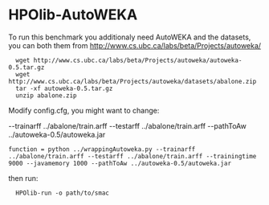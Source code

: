 HPOlib-AutoWEKA
===============
To run this benchmark you additionaly need AutoWEKA and the datasets, you can both them from http://www.cs.ubc.ca/labs/beta/Projects/autoweka/
````
  wget http://www.cs.ubc.ca/labs/beta/Projects/autoweka/autoweka-0.5.tar.gz
  wget http://www.cs.ubc.ca/labs/beta/Projects/autoweka/datasets/abalone.zip
  tar -xf autoweka-0.5.tar.gz
  unzip abalone.zip
````
Modify config.cfg, you might want to change:
  
  --trainarff ../abalone/train.arff
  --testarff ../abalone/train.arff
  --pathToAw ../autoweka-0.5/autoweka.jar

  ``function = python ../wrappingAutoweka.py --trainarff ../abalone/train.arff --testarff ../abalone/train.arff --trainingtime 9000 --javamemory 1000 --pathToAw ../autoweka-0.5/autoweka.jar``

then run:
````
  HPOlib-run -o path/to/smac 
````
